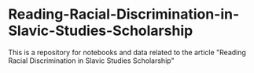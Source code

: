 # Reading-Racial-Discrimination-in-Slavic-Studies-Scholarship
This is a repository for notebooks and data related to the article "Reading Racial Discrimination in Slavic Studies Scholarship"
